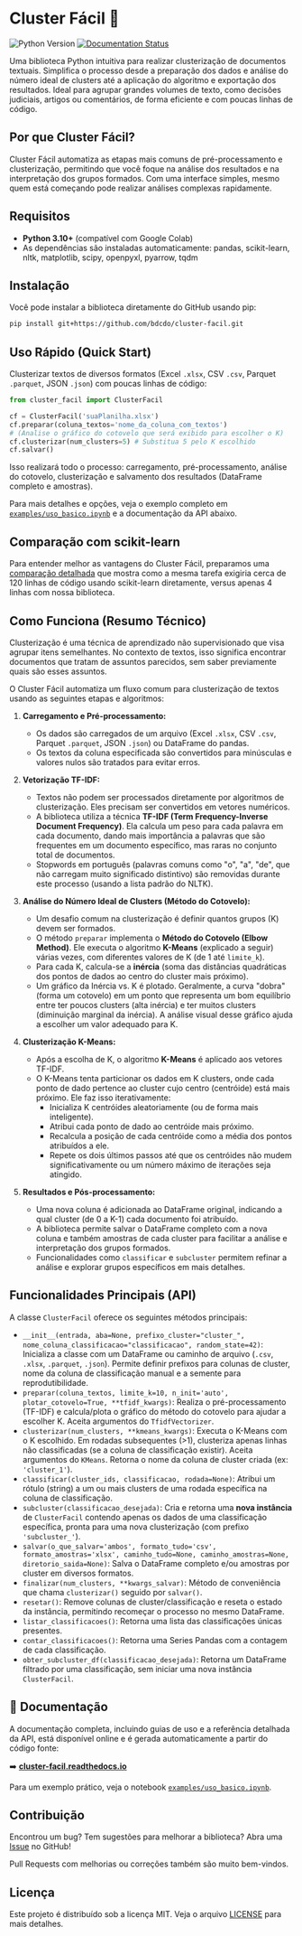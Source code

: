 # Cluster Fácil 🚀

![Python Version](https://img.shields.io/badge/python-3.10+-blue.svg)
[![Documentation Status](https://readthedocs.org/projects/cluster-facil/badge/?version=latest)](https://cluster-facil.readthedocs.io/pt-br/latest/?badge=latest)

Uma biblioteca Python intuitiva para realizar clusterização de documentos textuais. Simplifica o processo desde a preparação dos dados e análise do número ideal de clusters até a aplicação do algoritmo e exportação dos resultados. Ideal para agrupar grandes volumes de texto, como decisões judiciais, artigos ou comentários, de forma eficiente e com poucas linhas de código.

## Por que Cluster Fácil?

Cluster Fácil automatiza as etapas mais comuns de pré-processamento e clusterização, permitindo que você foque na análise dos resultados e na interpretação dos grupos formados. Com uma interface simples, mesmo quem está começando pode realizar análises complexas rapidamente.

## Requisitos

- **Python 3.10+** (compatível com Google Colab)
- As dependências são instaladas automaticamente: pandas, scikit-learn, nltk, matplotlib, scipy, openpyxl, pyarrow, tqdm

## Instalação

Você pode instalar a biblioteca diretamente do GitHub usando pip:

```bash
pip install git+https://github.com/bdcdo/cluster-facil.git
```

## Uso Rápido (Quick Start)

Clusterizar textos de diversos formatos (Excel `.xlsx`, CSV `.csv`, Parquet `.parquet`, JSON `.json`) com poucas linhas de código:

```python
from cluster_facil import ClusterFacil

cf = ClusterFacil('suaPlanilha.xlsx')
cf.preparar(coluna_textos='nome_da_coluna_com_textos')
# (Analise o gráfico do cotovelo que será exibido para escolher o K)
cf.clusterizar(num_clusters=5) # Substitua 5 pelo K escolhido
cf.salvar()
```

Isso realizará todo o processo: carregamento, pré-processamento, análise do cotovelo, clusterização e salvamento dos resultados (DataFrame completo e amostras).

Para mais detalhes e opções, veja o exemplo completo em [`examples/uso_basico.ipynb`](examples/uso_basico.ipynb) e a documentação da API abaixo.

## Comparação com scikit-learn

Para entender melhor as vantagens do Cluster Fácil, preparamos uma [comparação detalhada](comparacao_sklearn.md) que mostra como a mesma tarefa exigiria cerca de 120 linhas de código usando scikit-learn diretamente, versus apenas 4 linhas com nossa biblioteca.

## Como Funciona (Resumo Técnico)

Clusterização é uma técnica de aprendizado não supervisionado que visa agrupar itens semelhantes. No contexto de textos, isso significa encontrar documentos que tratam de assuntos parecidos, sem saber previamente quais são esses assuntos.

O Cluster Fácil automatiza um fluxo comum para clusterização de textos usando as seguintes etapas e algoritmos:

1.  **Carregamento e Pré-processamento:**
    *   Os dados são carregados de um arquivo (Excel `.xlsx`, CSV `.csv`, Parquet `.parquet`, JSON `.json`) ou DataFrame do pandas.
    *   Os textos da coluna especificada são convertidos para minúsculas e valores nulos são tratados para evitar erros.

2.  **Vetorização TF-IDF:**
    *   Textos não podem ser processados diretamente por algoritmos de clusterização. Eles precisam ser convertidos em vetores numéricos.
    *   A biblioteca utiliza a técnica **TF-IDF (Term Frequency-Inverse Document Frequency)**. Ela calcula um peso para cada palavra em cada documento, dando mais importância a palavras que são frequentes em um documento específico, mas raras no conjunto total de documentos.
    *   Stopwords em português (palavras comuns como "o", "a", "de", que não carregam muito significado distintivo) são removidas durante este processo (usando a lista padrão do NLTK).

3.  **Análise do Número Ideal de Clusters (Método do Cotovelo):**
    *   Um desafio comum na clusterização é definir quantos grupos (K) devem ser formados.
    *   O método `preparar` implementa o **Método do Cotovelo (Elbow Method)**. Ele executa o algoritmo **K-Means** (explicado a seguir) várias vezes, com diferentes valores de K (de 1 até `limite_k`).
    *   Para cada K, calcula-se a **inércia** (soma das distâncias quadráticas dos pontos de dados ao centro do cluster mais próximo).
    *   Um gráfico da Inércia vs. K é plotado. Geralmente, a curva "dobra" (forma um cotovelo) em um ponto que representa um bom equilíbrio entre ter poucos clusters (alta inércia) e ter muitos clusters (diminuição marginal da inércia). A análise visual desse gráfico ajuda a escolher um valor adequado para K.

4.  **Clusterização K-Means:**
    *   Após a escolha de K, o algoritmo **K-Means** é aplicado aos vetores TF-IDF.
    *   O K-Means tenta particionar os dados em K clusters, onde cada ponto de dado pertence ao cluster cujo centro (centróide) está mais próximo. Ele faz isso iterativamente:
        *   Inicializa K centróides aleatoriamente (ou de forma mais inteligente).
        *   Atribui cada ponto de dado ao centróide mais próximo.
        *   Recalcula a posição de cada centróide como a média dos pontos atribuídos a ele.
        *   Repete os dois últimos passos até que os centróides não mudem significativamente ou um número máximo de iterações seja atingido.

5.  **Resultados e Pós-processamento:**
    *   Uma nova coluna é adicionada ao DataFrame original, indicando a qual cluster (de 0 a K-1) cada documento foi atribuído.
    *   A biblioteca permite salvar o DataFrame completo com a nova coluna e também amostras de cada cluster para facilitar a análise e interpretação dos grupos formados.
    *   Funcionalidades como `classificar` e `subcluster` permitem refinar a análise e explorar grupos específicos em mais detalhes.

## Funcionalidades Principais (API)

A classe `ClusterFacil` oferece os seguintes métodos principais:

*   `__init__(entrada, aba=None, prefixo_cluster="cluster_", nome_coluna_classificacao="classificacao", random_state=42)`: Inicializa a classe com um DataFrame ou caminho de arquivo (`.csv`, `.xlsx`, `.parquet`, `.json`). Permite definir prefixos para colunas de cluster, nome da coluna de classificação manual e a semente para reprodutibilidade.
*   `preparar(coluna_textos, limite_k=10, n_init='auto', plotar_cotovelo=True, **tfidf_kwargs)`: Realiza o pré-processamento (TF-IDF) e calcula/plota o gráfico do método do cotovelo para ajudar a escolher K. Aceita argumentos do `TfidfVectorizer`.
*   `clusterizar(num_clusters, **kmeans_kwargs)`: Executa o K-Means com o K escolhido. Em rodadas subsequentes (>1), clusteriza apenas linhas não classificadas (se a coluna de classificação existir). Aceita argumentos do `KMeans`. Retorna o nome da coluna de cluster criada (ex: `'cluster_1'`).
*   `classificar(cluster_ids, classificacao, rodada=None)`: Atribui um rótulo (string) a um ou mais clusters de uma rodada específica na coluna de classificação.
*   `subcluster(classificacao_desejada)`: Cria e retorna uma **nova instância** de `ClusterFacil` contendo apenas os dados de uma classificação específica, pronta para uma nova clusterização (com prefixo `'subcluster_'`).
*   `salvar(o_que_salvar='ambos', formato_tudo='csv', formato_amostras='xlsx', caminho_tudo=None, caminho_amostras=None, diretorio_saida=None)`: Salva o DataFrame completo e/ou amostras por cluster em diversos formatos.
*   `finalizar(num_clusters, **kwargs_salvar)`: Método de conveniência que chama `clusterizar()` seguido por `salvar()`.
*   `resetar()`: Remove colunas de cluster/classificação e reseta o estado da instância, permitindo recomeçar o processo no mesmo DataFrame.
*   `listar_classificacoes()`: Retorna uma lista das classificações únicas presentes.
*   `contar_classificacoes()`: Retorna uma Series Pandas com a contagem de cada classificação.
*   `obter_subcluster_df(classificacao_desejada)`: Retorna um DataFrame filtrado por uma classificação, sem iniciar uma nova instância `ClusterFacil`.

## 📖 Documentação

A documentação completa, incluindo guias de uso e a referência detalhada da API, está disponível online e é gerada automaticamente a partir do código fonte:

➡️ **[cluster-facil.readthedocs.io](https://cluster-facil.readthedocs.io/pt-br/latest/)**

Para um exemplo prático, veja o notebook [`examples/uso_basico.ipynb`](examples/uso_basico.ipynb).

## Contribuição

Encontrou um bug? Tem sugestões para melhorar a biblioteca? Abra uma [Issue](https://github.com/bdcdo/cluster-facil/issues) no GitHub!

Pull Requests com melhorias ou correções também são muito bem-vindos.

## Licença

Este projeto é distribuído sob a licença MIT. Veja o arquivo [LICENSE](LICENSE) para mais detalhes.
